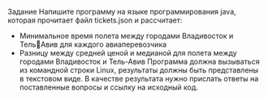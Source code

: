 Задание
Напишите программу на языке программирования java, которая 
прочитает файл tickets.json и рассчитает:
- Минимальное время полета между городами Владивосток и ТельАвив для каждого авиаперевозчика
- Разницу между средней ценой и медианой для полета между 
городами Владивосток и Тель-Авив
Программа должна вызываться из командной строки Linux, 
результаты должны быть представлены в текстовом виде. 
В качестве результата нужно прислать ответы на поставленные 
вопросы и ссылку на исходный код.